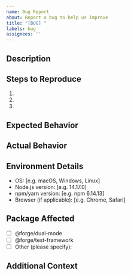 ```yaml
---
name: Bug Report
about: Report a bug to help us improve
title: "[BUG] "
labels: bug
assignees: ''
---
```


## Description
<!-- A clear and concise description of what the bug is. -->

## Steps to Reproduce
<!-- Steps to reproduce the behavior: -->
1. 
2. 
3. 

## Expected Behavior
<!-- A clear and concise description of what you expected to happen. -->

## Actual Behavior
<!-- A clear and concise description of what actually happened. -->

## Environment Details
<!-- Please complete the following information: -->
- OS: [e.g. macOS, Windows, Linux]
- Node.js version: [e.g. 14.17.0]
- npm/yarn version: [e.g. npm 6.14.13]
- Browser (if applicable): [e.g. Chrome, Safari]

## Package Affected
<!-- Which package is affected by this bug? -->
- [ ] @forge/dual-mode
- [ ] @forge/test-framework
- [ ] Other (please specify):

## Additional Context
<!-- Add any other context about the problem here, such as screenshots, error messages, etc. -->